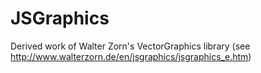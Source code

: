 JSGraphics
==========

Derived work of Walter Zorn's VectorGraphics library (see http://www.walterzorn.de/en/jsgraphics/jsgraphics_e.htm)
